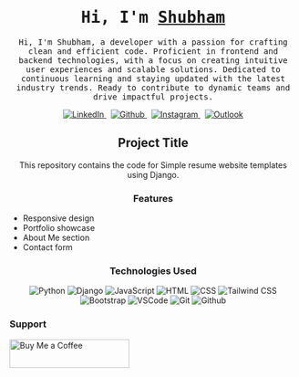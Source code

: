 <!-- Intro  -->
<h1 align="center">
    <samp> Hi, I'm 
        <b><a target="_blank" href="https://github.com/ShubhamMca88">Shubham</a></b>
    </samp>
</h1>
<p align="center">
    <samp> Hi, I'm Shubham, a developer with a passion for crafting clean and efficient code. Proficient in frontend and backend technologies, with a focus on creating intuitive user experiences and scalable solutions. Dedicated to continuous learning and staying updated with the latest industry trends. Ready to contribute to dynamic teams and drive impactful projects.
    </samp>
</p>

<p align="center">
    <a href="https://www.linkedin.com/in/shubham-kumar-266652237/" target="_blank">
        <img src="https://img.shields.io/badge/LinkedIn-0077B5?style=for-the-badge&logo=linkedin&logoColor=white" alt="LinkedIn"/>
    </a>&nbsp;
    <a href="https://github.com/ShubhamMca88" target="_blank">
        <img src="https://img.shields.io/badge/Github-181717?style=for-the-badge&logo=github&logoColor=white" alt="Github"/>
    </a>&nbsp;
    <a href="https://www.instagram.com/su.g.am?utm_source=ig_web_button_share_sheet&igsh=ZDNlZDc0MzIxNw==" target="_blank">
        <img src="https://img.shields.io/badge/Instagram-E4405F?style=for-the-badge&logo=instagram&logoColor=white" alt="Instagram"/>
    </a>&nbsp;
    <a href="mailto:shubhamkumar.mca@outlook.com" target="_blank">
        <img src="https://img.shields.io/badge/Outlook-0078D4?style=for-the-badge&logo=microsoft-outlook&logoColor=white" alt="Outlook"/>
    </a>
</p>

<h2 align="center">Project Title</h2>
<p align="center">This repository contains the code for Simple resume website templates using Django.</p>

<h3 align="center">Features</h3>
<ul>
    <li>Responsive design</li>
    <li>Portfolio showcase</li>
    <li>About Me section</li>
    <li>Contact form</li>
</ul>

<h3 align="center">Technologies Used</h3>
<p align="center">
    <img src="https://img.shields.io/badge/Python-3776AB?style=for-the-badge&logo=python&logoColor=white" alt="Python"/>
    <img src="https://img.shields.io/badge/Django-092E20?style=for-the-badge&logo=django&logoColor=white" alt="Django"/>
    <img src="https://img.shields.io/badge/JavaScript-F7DF1E?style=for-the-badge&logo=javascript&logoColor=black" alt="JavaScript"/>
    <img src="https://img.shields.io/badge/HTML-E34F26?style=for-the-badge&logo=html5&logoColor=white" alt="HTML"/>
    <img src="https://img.shields.io/badge/CSS-1572B6?style=for-the-badge&logo=css3&logoColor=white" alt="CSS"/>
    <img src="https://img.shields.io/badge/Tailwind_CSS-38B2AC?style=for-the-badge&logo=tailwind-css&logoColor=white" alt="Tailwind CSS"/>
    <img src="https://img.shields.io/badge/Bootstrap-563D7C?style=for-the-badge&logo=bootstrap&logoColor=white" alt="Bootstrap"/>
    <img src="https://img.shields.io/badge/VSCode-007ACC?style=for-the-badge&logo=visual-studio-code&logoColor=white" alt="VSCode"/>
    <img src="https://img.shields.io/badge/Git-F05032?style=for-the-badge&logo=git&logoColor=white" alt="Git"/>
    <img src="https://img.shields.io/badge/Github-181717?style=for-the-badge&logo=github&logoColor=white" alt="Github"/>
</p>

<h3 align="left">Support</h3>
<p>
    <a href="https://buymeacoffee.com/shubhammca88" target="_blank">
        <img src="https://cdn.buymeacoffee.com/buttons/v2/default-yellow.png" height="50" width="210" alt="Buy Me a Coffee"/>
    </a>
</p>
